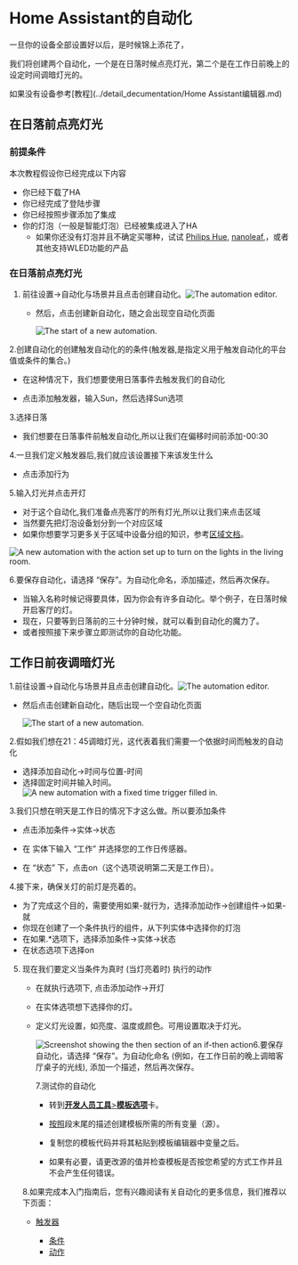 # Home Assistant的自动化

一旦你的设备全部设置好以后，是时候锦上添花了，

我们将创建两个自动化，一个是在日落时候点亮灯光，第二个是在工作日前晚上的设定时间调暗灯光的。

如果没有设备参考[教程](../detail_decumentation/Home Assistant编辑器.md)

## 在日落前点亮灯光

### 前提条件

本次教程假设你已经完成以下内容

- 你已经下载了HA
- 你已经完成了登陆步骤
- 你已经按照步骤添加了集成
- 你的灯泡（一般是智能灯泡）已经被集成进入了HA
  - 如果你还没有灯泡并且不确定买哪种，试试 [Philips Hue](https://www.home-assistant.io/integrations/hue/), [nanoleaf](https://www.home-assistant.io/integrations/nanoleaf/),，或者其他支持WLED功能的产品

 ### 在日落前点亮灯光

1. 前往设置->自动化与场景并且点击创建自动化。![The automation editor.](https://www.home-assistant.io/images/getting-started/automation-editor.png)

   - 然后，点击创建新自动化，随之会出现空自动化页面

     ![The start of a new automation.](https://www.home-assistant.io/images/getting-started/new-automation.png)

2.创建自动化的创建触发自动化的的条件(触发器,是指定义用于触发自动化的平台值或条件的集合。)

- 在这种情况下，我们想要使用日落事件去触发我们的自动化

- 点击添加触发器，输入Sun，然后选择Sun选项

  

3.选择日落 

- 我们想要在日落事件前触发自动化,所以让我们在偏移时间前添加-00:30

4.一旦我们定义触发器后,我们就应该设置接下来该发生什么

- 点击添加行为

5.输入灯光并点击开灯

- 对于这个自动化,我们准备点亮客厅的所有灯光,所以让我们来点击区域
- 当然要先把灯泡设备划分到一个对应区域
- 如果你想要学习更多关于区域中设备分组的知识，参考[区域文档](https://www.home-assistant.io/docs/organizing/areas/)。

![A new automation with the action set up to turn on the lights in the living room.](https://www.home-assistant.io/images/getting-started/action.png)

6.要保存自动化，请选择 “保存”。为自动化命名，添加描述，然后再次保存。

- 当输入名称时候记得要具体，因为你会有许多自动化。举个例子，在日落时候开启客厅的灯。
- 现在，只要等到日落前的三十分钟时候，就可以看到自动化的魔力了。
- 或者按照接下来步骤立即测试你的自动化功能。

## 工作日前夜调暗灯光

1.前往设置->自动化与场景并且点击创建自动化。![The automation editor.](https://www.home-assistant.io/images/getting-started/automation-editor.png)

- 然后点击创建新自动化，随后出现一个空自动化页面

  ![The start of a new automation.](https://www.home-assistant.io/images/getting-started/new-automation.png)
  

2.假如我们想在21：45调暗灯光，这代表着我们需要一个依据时间而触发的自动化

  - 选择添加自动化->时间与位置-时间
  - 选择固定时间并输入时间。![A new automation with a fixed time trigger filled in.](https://www.home-assistant.io/images/getting-started/automation_trigger_fixed_time.png)

3.我们只想在明天是工作日的情况下才这么做。所以要添加条件

- 点击添加条件->实体->状态

- 在 实体下输入 “工作” 并选择您的工作日传感器。

- 在 “状态” 下，点击on（这个选项说明第二天是工作日）。

4.接下来，确保关灯的前灯是亮着的。

-  为了完成这个目的，需要使用如果-就行为，选择添加动作->创建组件->如果-就
-  你现在创建了一个条件执行的组件，从下列实体中选择你的灯泡
-  在如果.*选项下，选择添加条件->实体->状态
-  在状态选项下选择on




5. 现在我们要定义当条件为真时 (当灯亮着时) 执行的动作

   - 在就执行选项下, 点击添加动作->开灯

   - 在实体选项想下选择你的灯。

   - 定义灯光设置，如亮度、温度或颜色。可用设置取决于灯光。

     ![Screenshot showing the then section of an if-then action](https://www.home-assistant.io/images/getting-started/automation_if-then-action_then.png)6.要保存自动化，请选择 “保存”。为自动化命名 (例如，在工作日前的晚上调暗客厅桌子的光线), 添加一个描述，然后再次保存。

     7.测试你的自动化

     - 转到[**开发人员工具**>**模板选项**](https://my.home-assistant.io/redirect/developer_template)卡。

     - [按照](https://www.home-assistant.io/docs/configuration/templating/#processing-incoming-data)段末尾的描述创建模板所需的所有变量（源）。

     - 复制您的模板代码并将其粘贴到模板编辑器中变量之后。

     - 如果有必要，请更改源的值并检查模板是否按您希望的方式工作并且不会产生任何错误。

       

   ​       8.如果完成本入门指南后，您有兴趣阅读有关自动化的更多信息，我们推荐以下页面：

   
   
   - [触发器](https://www.home-assistant.io/docs/automation/trigger/)
   
     - [条件](https://www.home-assistant.io/docs/automation/condition/)
     - [动作](https://www.home-assistant.io/docs/automation/action/)